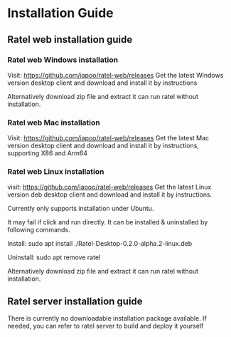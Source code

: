 # Installation Guide

## Ratel web installation guide

### Ratel web Windows installation

Visit: https://github.com/iapoo/ratel-web/releases Get the latest Windows version desktop client and download and install it by instructions

Alternatively download zip file and extract it can run ratel without installation.

### Ratel web Mac installation

Visit: https://github.com/iapoo/ratel-web/releases Get the latest Mac version desktop client and download and install it by instructions, supporting X86 and Arm64

### Ratel web Linux installation

visit: https://github.com/iapoo/ratel-web/releases Get the latest Linux version deb desktop client and download and install it by instructions.

Currently only supports installation under Ubuntu.

It may fail if click and run directly. It can be installed & uninstalled by following commands.

Install: sudo apt install ./Ratel-Desktop-0.2.0-alpha.2-linux.deb

Uninstall: sudo apt remove ratel

Alternatively download zip file and extract it can run ratel without installation.

## Ratel server installation guide

There is currently no downloadable installation package available. If needed, you can refer to ratel server to build and deploy it yourself

